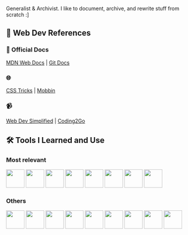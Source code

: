 Generalist & Archivist. I like to document, archive, and rewrite stuff from scratch :]


## :bookmark: Web Dev References
### :scroll: Official Docs
<a href="https://developer.mozilla.org/en-US/" target="_blank">MDN Web Docs</a> |
<a href="https://git-scm.com/doc" target="_blank">Git Docs</a>
### :globe_with_meridians:
<a href="https://css-tricks.com/" target="_blank">CSS Tricks</a> |
<a href="https://mobbin.com/discover/sites/latest" target="_blank">Mobbin</a>
### :video_camera: 
<a href="https://m.youtube.com/@WebDevSimplified" target="_blank">Web Dev Simplified</a> |
<a href="https://m.youtube.com/@coding2go" target="_blank">Coding2Go</a>


## :hammer_and_wrench: Tools I Learned and Use
### Most relevant
<p align='left'>
  <img width='50' src="https://cdn.jsdelivr.net/gh/devicons/devicon@latest/icons/html5/html5-original.svg" />
  <img width='50' src="https://cdn.jsdelivr.net/gh/devicons/devicon@latest/icons/css3/css3-original.svg" />
  <img width='50' src="https://cdn.jsdelivr.net/gh/devicons/devicon@latest/icons/javascript/javascript-original.svg" />
  <img width='50' src="https://cdn.jsdelivr.net/gh/devicons/devicon@latest/icons/git/git-original.svg" />
  <img width='50' src="https://cdn.jsdelivr.net/gh/devicons/devicon@latest/icons/github/github-original.svg" />
  <img width='50' src="https://cdn.jsdelivr.net/gh/devicons/devicon@latest/icons/nodejs/nodejs-original.svg" />
  <img width='50' src="https://cdn.jsdelivr.net/gh/devicons/devicon@latest/icons/npm/npm-original.svg" />
  <img width='50' src="https://cdn.jsdelivr.net/gh/devicons/devicon@latest/icons/vscode/vscode-original.svg" />
</p>

### Others
<p align='left'>
  <img width='50' src="https://cdn.jsdelivr.net/gh/devicons/devicon@latest/icons/csharp/csharp-original.svg" />
  <img width='50' src="https://cdn.jsdelivr.net/gh/devicons/devicon@latest/icons/java/java-original.svg" />
  <img width='50' src="https://cdn.jsdelivr.net/gh/devicons/devicon@latest/icons/jquery/jquery-original.svg" />
  <img width='50' src="https://cdn.jsdelivr.net/gh/devicons/devicon@latest/icons/json/json-original.svg" />
  <img width='50' src="https://cdn.jsdelivr.net/gh/devicons/devicon@latest/icons/d3js/d3js-original.svg" />
  <img width='50' src="https://cdn.jsdelivr.net/gh/devicons/devicon@latest/icons/figma/figma-original.svg" />
  <img width='50' src="https://cdn.jsdelivr.net/gh/devicons/devicon@latest/icons/notion/notion-original.svg" />
  <img width='50' src="https://cdn.jsdelivr.net/gh/devicons/devicon@latest/icons/markdown/markdown-original.svg" />
  <img width='50' src="https://cdn.jsdelivr.net/gh/devicons/devicon@latest/icons/visualstudio/visualstudio-original.svg" />
</p>
